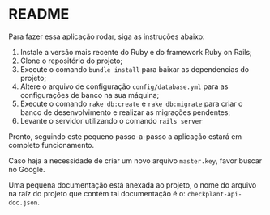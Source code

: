 # README

Para fazer essa aplicação rodar, siga as instruções abaixo:

1. Instale a versão mais recente do Ruby e do framework Ruby on Rails;
2. Clone o repositório do projeto;
3. Execute o comando `bundle install` para baixar as dependencias do projeto;
4. Altere o arquivo de configuração `config/database.yml` para as configurações de banco na sua máquina;
5. Execute o comando `rake db:create` e `rake db:migrate` para criar o banco de desenvolvimento e realizar as migrações pendentes;
6. Levante o servidor utilizando o comando `rails server`

Pronto, seguindo este pequeno passo-a-passo a aplicação estará em completo funcionamento.

Caso haja a necessidade de criar um novo arquivo `master.key`, favor buscar no Google.

Uma pequena documentação está anexada ao projeto, o nome do arquivo na raíz do projeto que contém tal documentação é o: `checkplant-api-doc.json`.